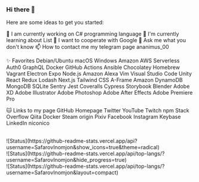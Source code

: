 ### Hi there 👋
Here are some ideas to get you started:

🔭 I am currently working on C# programming language
   🌱 I'm currently learning about List
   👯 I want to cooperate with Google
   💬 Ask me what you don't know
   📫 How to contact me my telegram page ananimus_00

✨ Favorites
Debian/Ubuntu macOS Windows Amazon AWS Serverless Auth0 GraphQL Docker GitHub Actions Ansible Chocolatey Homebrew Vagrant Electron Expo Node.js Amazon Alexa Vim Visual Studio Code Unity React Redux Lodash Next.js Tailwind CSS A-Frame Amazon DynamoDB MongoDB SQLite Sentry Jest Coveralls Cypress Storybook Blender Adobe XD Adobe Illustrator Adobe Photoshop Adobe After Effects Adobe Premiere Pro

🐱 Links to my page
GitHub Homepage Twitter YouTube Twitch
npm Stack Overflow Qiita Docker Steam origin Pixiv Facebook Instagram Keybase LinkedIn niconico
   
<br>
![Status](https://github-readme-stats.vercel.app/api?username=SafarovInomjon&show_icons=true&theme=radical)
<br>
![Status](https://github-readme-stats.vercel.app/api/top-langs/?username=SafarovInomjon&hide_progress=true)
<br>
![Status](https://github-readme-stats.vercel.app/api/top-langs/?username=SafarovInomjon&layout=compact)
<br>
<br>




